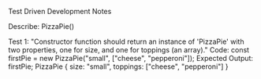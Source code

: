 Test Driven Development Notes


Describe: PizzaPie()

Test 1: "Constructor function should return an instance of 'PizzaPie' with two properties, one for size, and one for toppings (an array)."
Code: const firstPie = new PizzaPie("small", ["cheese", "pepperoni"]);
Expected Output: 
firstPie;
PizzaPie {
  size: "small",
  toppings: ["cheese", "pepperoni"]
}

